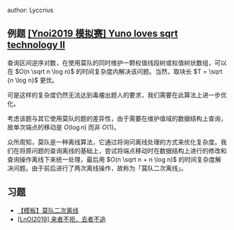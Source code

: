 author: Lyccrius

## 例题 [\[Ynoi2019 模拟赛\] Yuno loves sqrt technology II](https://www.luogu.com.cn/problem/P5047)

查询区间逆序对数，在使用莫队的同时维护一颗权值线段树或权值树状数组，可以在 $O(n \sqrt n \log n)$ 的时间复杂度内解决该问题。当然，取块长 $T = \sqrt {n \log n}$ 更优。

可是这样的复杂度仍然无法达到毒瘤出题人的要求，我们需要在此算法上进一步优化。

考虑该题与其它使用莫队的题的差异性，由于需要在维护值域的数据结构上查询，故单次端点的移动是 $O(\log n)$ 而非 $O(1)$。

众所周知，莫队是一种离线算法，它通过将询问离线处理的方式来优化复杂度。我们在将原问题的查询离线的基础上，尝试将端点移动时在数据结构上进行的修改和查询操作离线下来统一处理，最后用 $O(n \sqrt n + n \log n)$ 的时间复杂度解决问题。由于前后进行了两次离线操作，故称为「莫队二次离线」。

## 习题

-   [【模板】莫队二次离线](https://www.luogu.com.cn/problem/P4887)
-   [\[LnOI2019\] 来者不拒，去者不追](https://www.luogu.com.cn/problem/P5501)

